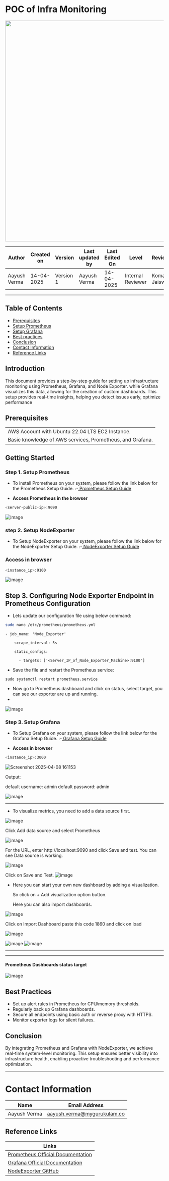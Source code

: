 # POC of Infra Monitoring


<img src="https://github.com/user-attachments/assets/e0495a0e-f0f7-4179-8a7f-c6e5031b1be3" width="700" /> <br>


| **Author** | **Created on** | **Version** | **Last updated by**|**Last Edited On**|**Level** |**Reviewer** |
|------------|----------------------|-------------|----------------|-----|-------------|-------------|
| Aayush Verma|   14-04-2025        | Version 1   | Aayush Verma   |14-04-2025    |  Internal Reviewer | Komal Jaiswal |

---

## Table of Contents
- [Prerequisites](#prerequisites)
- [Setup Prometheus](#step-3-setup-prometheus)
- [Setup Grafana](#step-4-setup-grafana)
- [Best practices](#best-practices)
- [Conclusion](#conclusion)
- [Contact Information](#contact-information)
- [Reference Links](#reference-links)

## Introduction

This document provides a step-by-step guide for setting up infrastructure monitoring using Prometheus, Grafana, and Node Exporter. while Grafana visualizes this data, allowing for the creation of custom dashboards. This setup provides real-time insights, helping you detect issues early, optimize performance

## Prerequisites
|                                                 |
|-------------------------------------------------|
| AWS Account with Ubuntu 22.04 LTS EC2 Instance. |
| Basic knowledge of AWS services, Prometheus, and Grafana. |

## Getting Started


###  Step 1. **Setup Prometheus**
 - To install Prometheus on your system, please follow the link below for the Prometheus Setup Guide. :-[ Prometheus Setup  Guide](https://github.com/snaatak-Zero-Downtime-Crew/Documentation/blob/Nikita-SCRUM-104/Common/Software/Prometheus/README.md)

   
- **Access Prometheus in the browser**
``` bash
<server-public-ip>:9090
```
![image](https://github.com/user-attachments/assets/ff94863e-138b-4413-9035-a3c89ff9b4ef)


### **step 2. Setup NodeExporter**
 - To Setup NodeExporter on your system, please follow the link below for the NodeExporter Setup Guide. :-[ NodeExporter Setup  Guide](https://github.com/snaatak-Zero-Downtime-Crew/Documentation/blob/Nikita-SCRUM-104/Common/Software/NodeExporter/README.md)

### **Access in browser**
``` bash
<instance_ip>:9100
```
![image](https://github.com/user-attachments/assets/47a668cc-e627-4985-a0e9-93ac875684e2)


## Step 3. Configuring Node Exporter Endpoint in Prometheus Configuration

- Lets update our configuration file using below command:

``` bash
sudo nano /etc/prometheus/prometheus.yml

```
```
- job_name: 'Node_Exporter'

    scrape_interval: 5s

    static_configs:

      - targets: ['<Server_IP_of_Node_Exporter_Machine>:9100']

```

- Save the file and restart the Prometheus service:
```
sudo systemctl restart prometheus.service
```

- Now go to Prometheus dashboard and click on status, select target, you can see our exporter are up and running.
- 


![image](https://github.com/user-attachments/assets/b55c3380-eece-49c8-bfe3-a1593c299dde)


###  Step 3. **Setup Grafana**
 - To Setup Grafana on your system, please follow the link below for the Grafana Setup Guide. :-[ Grafana Setup  Guide](https://github.com/snaatak-Zero-Downtime-Crew/Documentation/blob/Nikita-SCRUM-104/Common/Software/Grafana/README.md)

   
- **Access in browser**
``` bash
<instance_ip>:3000
```

![Screenshot 2025-04-08 161153](https://github.com/user-attachments/assets/847b6c82-840e-4b4f-bece-59d73de8de64)

Output:

default username: admin
default password: admin

![image](https://github.com/user-attachments/assets/f83c706a-01f4-4e91-a1d9-a9f5d630bb59)

___

- To visualize metrics, you need to add a data source first.

![image](https://github.com/user-attachments/assets/478be982-e4c8-4f94-a88d-54726baa63ae)

Click Add data source and select Prometheus

![image](https://github.com/user-attachments/assets/00531fd9-f75e-4617-9db6-4dccefe18b7c)

For the URL, enter http://localhost:9090 and click Save and test. You can see Data source is working.

![image](https://github.com/user-attachments/assets/d321d584-0774-4893-9d18-04556296f6b7)


Click on Save and Test.
![image](https://github.com/user-attachments/assets/a94f3bac-9563-4025-9f5b-2d92db789d8d)


- Here you can start your own new dashboard by adding a visualization.


  So click on + Add visualization option button.

  Here you can also import dashboards.

![image](https://github.com/user-attachments/assets/3fe72a54-0383-43a3-9341-993d6946ae6e)


Click on Import Dashboard paste this code 1860 and click on load

![image](https://github.com/user-attachments/assets/d6991b63-373d-4344-a2e1-b860042edf91)



![image](https://github.com/user-attachments/assets/d0d71fe8-7d7a-4a46-97f6-835547cd1c0b)
![image](https://github.com/user-attachments/assets/3b9c1d72-a560-4fc5-bd4f-2c57d64550e6)


---


___

####  **Prometheus Dashboards status target**

![image](https://github.com/user-attachments/assets/a4371698-25bb-4e54-a291-ca99e10e5f82)


## Best Practices

- Set up alert rules in Prometheus for CPU/memory thresholds.
- Regularly back up Grafana dashboards.
- Secure all endpoints using basic auth or reverse proxy with HTTPS.
- Monitor exporter logs for silent failures.

## Conclusion
By integrating Prometheus and Grafana with NodeExporter, we achieve real-time system-level monitoring. This setup ensures better visibility into infrastructure health, enabling proactive troubleshooting and performance optimization.


___

# Contact Information

| **Name**       | **Email Address**            |
|-----------------|------------------------------|
| Aayush Verma    | <aayush.verma@mygurukulam.co>     |


## Reference Links

| **Links**                                           | 
|-----------------------------------------------------|
|[Prometheus Official Documentation](https://prometheus.io/docs/introduction/overview/)|
|[Grafana Official Documentation](https://grafana.com/docs/)|
|[NodeExporter GitHub](https://github.com/prometheus/node_exporter)|




